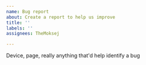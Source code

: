 ```yaml
---
name: Bug report
about: Create a report to help us improve
title: ''
labels: ''
assignees: TheMoksej

---
```


Device, page, really anything that'd help identify a bug
